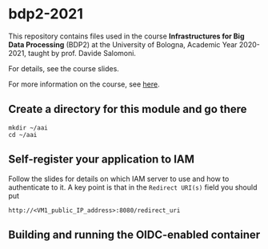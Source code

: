 # bdp2-2021
This repository contains files used in the course <b>Infrastructures for Big Data Processing</b> (BDP2) at the University of Bologna, Academic Year 2020-2021, taught by prof. Davide Salomoni.

For details, see the course slides.

For more information on the course, see <a href=https://www.unibo.it/it/didattica/insegnamenti/insegnamento/2020/435337>here</a>.

## Create a directory for this module and go there
```
mkdir ~/aai
cd ~/aai
```
## Self-register your application to IAM

Follow the slides for details on which IAM server to use and how to authenticate to it. A key point is that in the `Redirect URI(s)` field you should put 

```
http://<VM1_public_IP_address>:8080/redirect_uri
```

## Building and running the OIDC-enabled container

